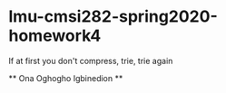 # lmu-cmsi282-spring2020-homework4
If at first you don't compress, trie, trie again

** Ona Oghogho Igbinedion **
